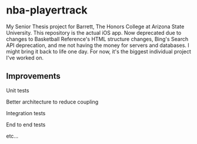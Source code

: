 # nba-playertrack
My Senior Thesis project for Barrett, The Honors College at Arizona State University. This repository is the actual iOS app. Now deprecated due to changes to Basketball Reference's HTML structure changes, Bing's Search API deprecation, and me not having the money for servers and databases.
I might bring it back to life one day. For now, it's the biggest individual project I've worked on.

## Improvements
Unit tests

Better architecture to reduce coupling

Integration tests

End to end tests

etc...
